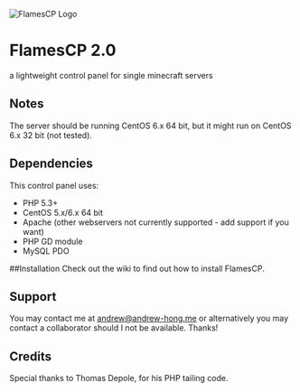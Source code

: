![FlamesCP Logo](https://raw.githubusercontent.com/FlamesRunner/FlamesCP-2/master/flamescp2.png)

# FlamesCP 2.0
a lightweight control panel for single minecraft servers

## Notes
The server should be running CentOS 6.x 64 bit, but it might run on CentOS 6.x 32 bit (not tested).

## Dependencies
This control panel uses: 
- PHP 5.3+ 
- CentOS 5.x/6.x 64 bit
- Apache (other webservers not currently supported - add support if you want) 
- PHP GD module 
- MySQL PDO

##Installation
Check out the wiki to find out how to install FlamesCP.

## Support

You may contact me at andrew@andrew-hong.me or alternatively you may contact a collaborator should I not be available.
Thanks!

## Credits
Special thanks to Thomas Depole, for his PHP tailing code.
